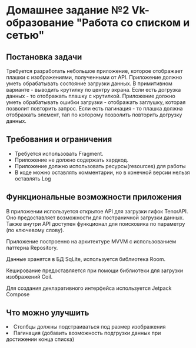 <h1>Домашнее задание №2 Vk-образование "Работа со списком и сетью"</h1>
<h2>Постановка задачи</h2>
<p>
Требуется разработать небольшое приложение, которое отображает плашки с изображениями, полученными от API.
Приложение должно уметь обрабатывать состояние загрузки данных. В примитивном варианте - выводить крутилку по центру экрана. Если есть догрузка данных - то отображать плашку с крутилкой.
Приложение должно уметь обрабатывать ошибки загрузки - отображать заглушку, которая позволит повторить запрос. Если есть пагинация - то плашка должна отображать элемент, тап по которому позволить повторить догрузку данных.
</p>
<h2>Требования и ограничения</h2>
<ul>
<li>Требуется использовать Fragment.</li>
<li>Приложение не должно содержать хардкод.</li>
<li>Приложение должно использовать ресурсы(resources) для работы</li>
<li>В коде можно оставлять комментарии, но в конечной версии нельзя оставлять Log</li>
</ul>
<h2>Функциональные возможности приложения</h2>
<p>В приложении используется открытое API для загрузки гифок TenorAPI. Оно предоставляет возможности для постраничной загрузки данных. Также внутри 
API доступен функционал для поисковика по параметру (по ключевому слову).</p>
<p>Приложение построенно на архитектуре MVVM с использованием паттерна Repository.</p>
<p>Данные хранятся в БД SqLite, используется библиотека Room.</p>
<p>Кеширование предоставляется при помощи библиотеки для загрузки изображений Coil.</p>
<p>Для создания декларативного интерфейса используется Jetpack Compose</p>
<h2>Что можно улучшить</h2>
<li>Столбцы должны подстраиваться под размер изображения</li>
<li>Пагинация (добавить возможность подгрузки данных при достижении конца списка)</li>
